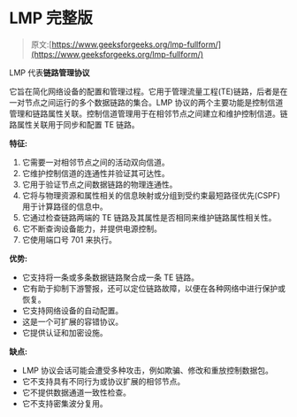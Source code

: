 # LMP 完整版

> 原文:[https://www.geeksforgeeks.org/lmp-fullform/](https://www.geeksforgeeks.org/lmp-fullform/)

LMP 代表**链路管理协议**

它旨在简化网络设备的配置和管理过程。它用于管理流量工程(TE)链路，后者是在一对节点之间运行的多个数据链路的集合。LMP 协议的两个主要功能是控制信道管理和链路属性关联。控制信道管理用于在相邻节点之间建立和维护控制信道。链路属性关联用于同步和配置 TE 链路。

**特征:**

1.  它需要一对相邻节点之间的活动双向信道。
2.  它维护控制信道的连通性并验证其可达性。
3.  它用于验证节点之间数据链路的物理连通性。
4.  它将与物理资源和属性相关的信息映射或分组到受约束最短路径优先(CSPF)用于计算路径的信息中。
5.  它通过检查链路两端的 TE 链路及其属性是否相同来维护链路属性相关性。
6.  它不断查询设备能力，并提供电源控制。
7.  它使用端口号 701 来执行。

**优势:**

*   它支持将一条或多条数据链路聚合成一条 TE 链路。
*   它有助于抑制下游警报，还可以定位链路故障，以便在各种网络中进行保护或恢复。
*   它支持网络设备的自动配置。
*   这是一个可扩展的容错协议。
*   它提供认证和加密设施。

**缺点:**

*   LMP 协议会话可能会遭受多种攻击，例如欺骗、修改和重放控制数据包。
*   它不支持具有不同行为或协议扩展的相邻节点。
*   它不提供数据通道一致性检查。
*   它不支持密集波分复用。